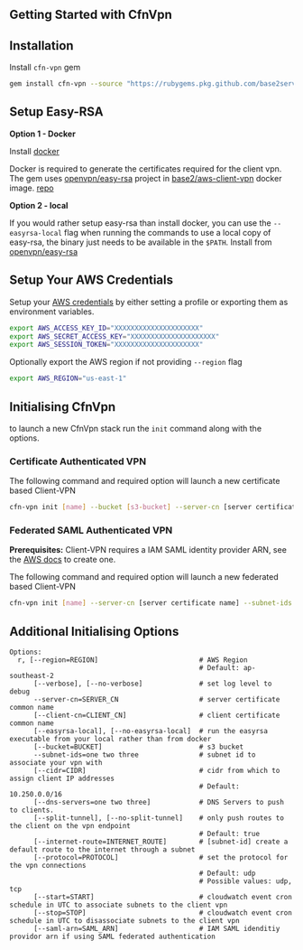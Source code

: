 ## Getting Started with CfnVpn

## Installation

Install `cfn-vpn` gem

```bash
gem install cfn-vpn --source "https://rubygems.pkg.github.com/base2services"
```

## Setup Easy-RSA

**Option 1 - Docker**

Install [docker](https://docs.docker.com/install/)

Docker is required to generate the certificates required for the client vpn.
The gem uses [openvpn/easy-rsa](https://github.com/OpenVPN/easy-rsa) project in [base2/aws-client-vpn](https://hub.docker.com/r/base2/aws-client-vpn) docker image. [repo](https://github.com/base2Services/ciinabox-containers/tree/master/easy-rsa)

**Option 2 - local**

If you would rather setup easy-rsa than install docker, you can use the `--easyrsa-local` flag when running the commands to use a local copy of easy-rsa, the binary just needs to be available in the `$PATH`. Install from [openvpn/easy-rsa](https://github.com/OpenVPN/easy-rsa)


## Setup Your AWS Credentials

Setup your [AWS credentials](https://docs.aws.amazon.com/cli/latest/userguide/cli-chap-configure.html) by either setting a profile or exporting them as environment variables.

```bash
export AWS_ACCESS_KEY_ID="XXXXXXXXXXXXXXXXXXXXX"
export AWS_SECRET_ACCESS_KEY="XXXXXXXXXXXXXXXXXXXXX"
export AWS_SESSION_TOKEN="XXXXXXXXXXXXXXXXXXXXX"
```

Optionally export the AWS region if not providing `--region` flag

```bash
export AWS_REGION="us-east-1"
```

## Initialising CfnVpn

to launch a new CfnVpn stack run the `init` command along with the options.

### Certificate Authenticated VPN

The following command and required option will launch a new certificate based Client-VPN

```sh
cfn-vpn init [name] --bucket [s3-bucket] --server-cn [server certificate name] --subnet-ids [list of subets to associate with the vpn]
```

### Federated SAML Authenticated VPN

**Prerequisites:** Client-VPN requires a IAM SAML identity provider ARN, see the [AWS docs](https://docs.aws.amazon.com/IAM/latest/UserGuide/id_roles_providers_create_saml.html) to create one.

The following command and required option will launch a new federated based Client-VPN

```sh
cfn-vpn init [name] --server-cn [server certificate name] --subnet-ids [list of subets to associate with the vpn] --saml-arn [identity providor arn]
```

## Additional Initialising Options

```
Options:
  r, [--region=REGION]                         # AWS Region
                                               # Default: ap-southeast-2
      [--verbose], [--no-verbose]              # set log level to debug
      --server-cn=SERVER_CN                    # server certificate common name
      [--client-cn=CLIENT_CN]                  # client certificate common name
      [--easyrsa-local], [--no-easyrsa-local]  # run the easyrsa executable from your local rather than from docker
      [--bucket=BUCKET]                        # s3 bucket
      --subnet-ids=one two three               # subnet id to associate your vpn with
      [--cidr=CIDR]                            # cidr from which to assign client IP addresses
                                               # Default: 10.250.0.0/16
      [--dns-servers=one two three]            # DNS Servers to push to clients.
      [--split-tunnel], [--no-split-tunnel]    # only push routes to the client on the vpn endpoint
                                               # Default: true
      [--internet-route=INTERNET_ROUTE]        # [subnet-id] create a default route to the internet through a subnet
      [--protocol=PROTOCOL]                    # set the protocol for the vpn connections
                                               # Default: udp
                                               # Possible values: udp, tcp
      [--start=START]                          # cloudwatch event cron schedule in UTC to associate subnets to the client vpn
      [--stop=STOP]                            # cloudwatch event cron schedule in UTC to disassociate subnets to the client vpn
      [--saml-arn=SAML_ARN]                    # IAM SAML idenditiy providor arn if using SAML federated authentication
```